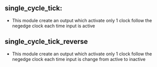 ## single_cycle_tick:

* This module create an output which activate only 1 clock follow the negedge clock each time input is active

## single_cycle_tick_reverse

* This module create an output which activate only 1 clock follow the negedge clock each time input is change from active to inactive
